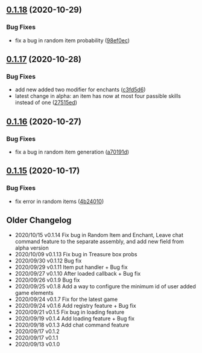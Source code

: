 ## [0.1.18](https://github.com/nanofi/LibCraftopia/compare/v0.1.17...v0.1.18) (2020-10-29)


### Bug Fixes

* fix a bug in random item probability ([98ef0ec](https://github.com/nanofi/LibCraftopia/commit/98ef0ec1fc3ea961c4fbbee0efcf7ccf8364686c))

## [0.1.17](https://github.com/nanofi/LibCraftopia/compare/v0.1.16...v0.1.17) (2020-10-28)


### Bug Fixes

* add new added two modifier for enchants ([c3fd5d6](https://github.com/nanofi/LibCraftopia/commit/c3fd5d67ef74f1020d9584c4420b0c4cdf195258))
* latest change in alpha: an item has now at most four passible skills instead of one ([27515ed](https://github.com/nanofi/LibCraftopia/commit/27515ed8058bb8bf3000a59f5b0251fe870574b4))

## [0.1.16](https://github.com/nanofi/LibCraftopia/compare/v0.1.15...v0.1.16) (2020-10-27)


### Bug Fixes

* fix a bug in random item generation ([a70191d](https://github.com/nanofi/LibCraftopia/commit/a70191df1f34a41a639a4c6e5ca1928edd45d6d4))

## [0.1.15](https://github.com/nanofi/LibCraftopia/compare/v0.1.14...v0.1.15) (2020-10-17)


### Bug Fixes

* fix error in random items ([4b24010](https://github.com/nanofi/LibCraftopia/commit/4b240105d2488ac21b0bc120f0238db6dc7b0c49))


## Older Changelog

- 2020/10/15 v0.1.14 Fix bug in Random Item and Enchant, Leave chat command feature to the separate assembly, and add new field from alpha version
- 2020/10/09 v0.1.13 Fix bug in Treasure box probs
- 2020/09/30 v0.1.12 Bug fix
- 2020/09/29 v0.1.11 Item put handler + Bug fix
- 2020/09/27 v0.1.10 After loaded callback + Bug fix 
- 2020/09/26 v0.1.9 Bug fix
- 2020/09/25 v0.1.8 Add a way to configure the minimum id of user added game elements
- 2020/09/24 v0.1.7 Fix for the latest game
- 2020/09/24 v0.1.6 Add registry feature + Bug fix
- 2020/09/21 v0.1.5 Fix bug in loading feature
- 2020/09/19 v0.1.4 Add loading feature + Bug fix
- 2020/09/18 v0.1.3 Add chat command feature
- 2020/09/17 v0.1.2
- 2020/09/17 v0.1.1 
- 2020/09/13 v0.1.0

